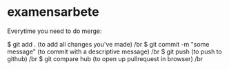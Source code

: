 # examensarbete

Everytime you need to do  merge:

$ git add . (to add all changes you've made) /br
$ git commit -m "some message" (to commit with a descriptive message) /br
$ git push (to push to github) /br
$ git compare hub (to open up pullrequest in browser) /br
